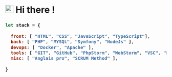 # <img src="https://media.giphy.com/media/hvRJCLFzcasrR4ia7z/giphy.gif" width="25px"> Hi there ! 

<h3>

```js
let stack = {
    
  front: [ "HTML", "CSS", "JavaScript", "TypeScript"],
  back: [ "PHP", "MYSQL", "Symfony", "NodeJs" ],
  devops: [ "Docker", "Apache" ],  
  tools: [ "GIT", "GitHub", "PhpStorm", "WebStorm", "VSC", "Blender" ],
  misc: [ "Anglais pro", "SCRUM Method" ],
  
}
```
</h3>
